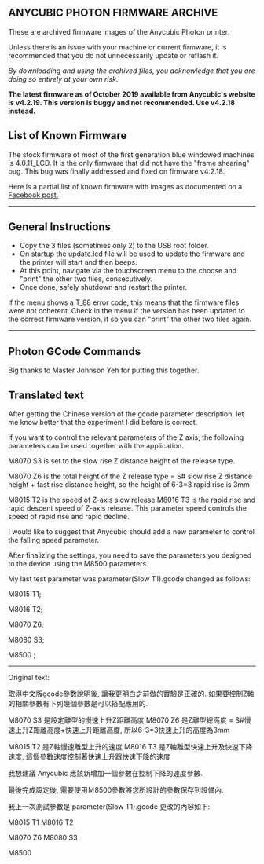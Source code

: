 ## ANYCUBIC PHOTON FIRMWARE ARCHIVE 

These are archived firmware images of the Anycubic Photon printer.

Unless there is an issue with your machine or current firmware, it is recommended that you do not unnecessarily update or reflash it. 

*By downloading and using the archived files, you acknowledge that you are doing so entirely at your own risk.*

**The latest firmware as of October 2019 available from Anycubic's website is v4.2.19. This version is buggy and not recommended. Use v4.2.18 instead.** 


## List of Known Firmware
The stock firmware of most of the first generation blue windowed machines is 4.0.11_LCD. It is the only firmware that did not have the "frame shearing" bug. This bug was finally addressed and fixed on firmware v4.2.18.  

Here is a partial list of known firmware with images as documented on a 
[Facebook post.](https://www.facebook.com/groups/AnycubicPhoton/permalink/1599259826885320/)

---

## General Instructions

- Copy the 3 files (sometimes only 2) to the USB root folder.
- On startup the update.lcd file will be used to update the firmware and the printer will start and then beeps.
- At this point, navigate via the touchscreen menu to the choose and "print" the other two files, consecutively.  
- Once done, safely shutdown and restart the printer. 


If the menu shows a T_88 error code, this means that the firmware files were not coherent.
Check in the menu if the version has been updated to the correct firmware version, if so you can "print" the other two files again.

---

## Photon GCode Commands

Big thanks to Master Johnson Yeh for putting this together.

Translated text
---

After getting the Chinese version of the gcode parameter description, let me know better that the experiment I did before is correct.

If you want to control the relevant parameters of the Z axis, the following parameters can be used together with the application.

M8070 S3 is set to the slow rise Z distance height of the release type.

M8070 Z6 is the total height of the Z release type = S# slow rise Z distance height + fast rise distance height, so the height of 6-3=3 rapid rise is 3mm

M8015 T2 is the speed of Z-axis slow release
M8016 T3 is the rapid rise and rapid descent speed of Z-axis release. This parameter speed controls the speed of rapid rise and rapid decline.

I would like to suggest that Anycubic should add a new parameter to control the falling speed parameter.

After finalizing the settings, you need to save the parameters you designed to the device using the M8500 parameters.

My last test parameter was parameter(Slow T1).gcode changed as follows:

M8015 T1;

M8016 T2;


M8070 Z6;

M8080 S3;

M8500 ;

---
Original text:

取得中文版gcode參數說明後, 讓我更明白之前做的實驗是正確的.
如果要控制Z軸的相關參數有下列幾個參數是可以搭配應用的.

M8070 S3 是設定離型的慢速上升Z距離高度
M8070 Z6 是Z離型總高度 = S#慢速上升Z距離高度+快速上升距離高度, 所以6-3=3快速上升的高度為3mm

M8015 T2 是Z軸慢速離型上升的速度
M8016 T3 是Z軸離型快速上升及快速下降速度, 這個參數速度控制著快速上升跟快速下降的速度

我想建議 Anycubic 應該新增加一個參數在控制下降的速度參數.

最後完成設定後, 需要使用Ｍ8500參數將您所設計的參數保存到設備內.

我上一次測試參數是 parameter(Slow T1).gcode 更改的內容如下:

M8015 T1
M8016 T2

M8070 Z6
M8080 S3

M8500

